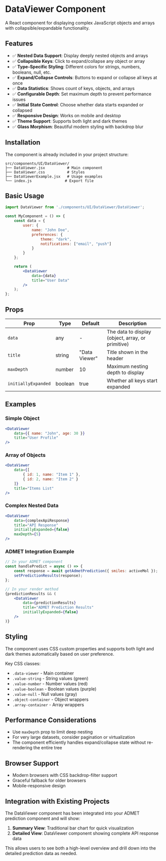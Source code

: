# DataViewer Component

A React component for displaying complex JavaScript objects and arrays with collapsible/expandable functionality.

## Features

- ✅ **Nested Data Support**: Display deeply nested objects and arrays
- ✅ **Collapsible Keys**: Click to expand/collapse any object or array
- ✅ **Type-Specific Styling**: Different colors for strings, numbers, booleans, null, etc.
- ✅ **Expand/Collapse Controls**: Buttons to expand or collapse all keys at once
- ✅ **Data Statistics**: Shows count of keys, objects, and arrays
- ✅ **Configurable Depth**: Set maximum depth to prevent performance issues
- ✅ **Initial State Control**: Choose whether data starts expanded or collapsed
- ✅ **Responsive Design**: Works on mobile and desktop
- ✅ **Theme Support**: Supports both light and dark themes
- ✅ **Glass Morphism**: Beautiful modern styling with backdrop blur

## Installation

The component is already included in your project structure:

```
src/components/UI/DataViewer/
├── DataViewer.jsx          # Main component
├── DataViewer.css          # Styles
├── DataViewerExample.jsx   # Usage examples
└── index.js               # Export file
```

## Basic Usage

```jsx
import DataViewer from './components/UI/DataViewer/DataViewer';

const MyComponent = () => {
    const data = {
        user: {
            name: "John Doe",
            preferences: {
                theme: "dark",
                notifications: ["email", "push"]
            }
        }
    };

    return (
        <DataViewer 
            data={data}
            title="User Data"
        />
    );
};
```

## Props

| Prop | Type | Default | Description |
|------|------|---------|-------------|
| `data` | any | - | The data to display (object, array, or primitive) |
| `title` | string | "Data Viewer" | Title shown in the header |
| `maxDepth` | number | 10 | Maximum nesting depth to display |
| `initiallyExpanded` | boolean | true | Whether all keys start expanded |

## Examples

### Simple Object
```jsx
<DataViewer 
    data={{ name: "John", age: 30 }}
    title="User Profile"
/>
```

### Array of Objects
```jsx
<DataViewer 
    data={[
        { id: 1, name: "Item 1" },
        { id: 2, name: "Item 2" }
    ]}
    title="Items List"
/>
```

### Complex Nested Data
```jsx
<DataViewer 
    data={complexApiResponse}
    title="API Response"
    initiallyExpanded={false}
    maxDepth={5}
/>
```

### ADMET Integration Example
```jsx
// In your ADMET component
const handlePredict = async () => {
    const response = await getAdmetPrediction({ smiles: activeMol });
    setPredictionResults(response);
};

// In your render method
{predictionResults && (
    <DataViewer 
        data={predictionResults}
        title="ADMET Prediction Results"
        initiallyExpanded={false}
    />
)}
```

## Styling

The component uses CSS custom properties and supports both light and dark themes automatically based on user preference.

Key CSS classes:
- `.data-viewer` - Main container
- `.value-string` - String values (green)
- `.value-number` - Number values (red)
- `.value-boolean` - Boolean values (purple)
- `.value-null` - Null values (gray)
- `.object-container` - Object wrappers
- `.array-container` - Array wrappers

## Performance Considerations

- Use `maxDepth` prop to limit deep nesting
- For very large datasets, consider pagination or virtualization
- The component efficiently handles expand/collapse state without re-rendering the entire tree

## Browser Support

- Modern browsers with CSS backdrop-filter support
- Graceful fallback for older browsers
- Mobile-responsive design

## Integration with Existing Projects

The DataViewer component has been integrated into your ADMET prediction component and will show:

1. **Summary View**: Traditional bar chart for quick visualization
2. **Detailed View**: DataViewer component showing complete API response data

This allows users to see both a high-level overview and drill down into the detailed prediction data as needed.
